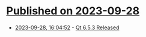 # [Published on 2023-09-28](index.md)

* [2023-09-28, 16:04:52](https://lobste.rs/s/tbujtq/qt_6_5_3_released) - [Qt 6.5.3 Released](https://www.qt.io/blog/qt-6.5.3-released)
